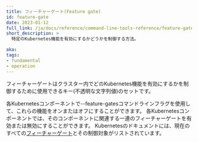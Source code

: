 ```yaml
---
title: フィーチャーゲート(Feature gate)
id: feature-gate
date: 2023-01-12
full_link: /ja/docs/reference/command-line-tools-reference/feature-gates/
short_description: >
  特定のKubernetes機能を有効にするかどうかを制御する方法。

aka: 
tags:
- fundamental
- operation
---
```

フィーチャーゲートはクラスター内でどのKubernetes機能を有効にするかを制御するために使用できるキー(不透明な文字列値)のセットです。

<!--more-->
各Kubernetesコンポーネントで--feature-gatesコマンドラインフラグを使用して、これらの機能をオンまたはオフにすることができます。
各Kubernetesコンポーネントでは、そのコンポーネントに関連する一連のフィーチャーゲートを有効または無効にすることができます。
Kubernetesのドキュメントには、現在のすべての[フィーチャーゲート](/ja/docs/reference/command-line-tools-reference/feature-gates/)とその制御対象がリストされています。
